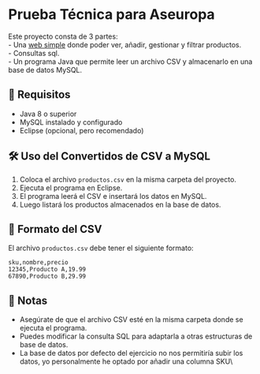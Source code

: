 # Prueba Técnica para Aseuropa

Este proyecto consta de 3 partes:\
\- Una [web simple](https://saulomgit.github.io/prueba-tecnica-aseuropa/) donde poder ver, añadir, gestionar y filtrar productos.\
\- Consultas sql.\
\- Un programa Java que permite leer un archivo CSV y almacenarlo en una base de datos MySQL.

## 📌 Requisitos

- Java 8 o superior
- MySQL instalado y configurado
- Eclipse (opcional, pero recomendado)

###

## 🛠 Uso del Convertidos de CSV a MySQL

1. Coloca el archivo `productos.csv` en la misma carpeta del proyecto.
2. Ejecuta el programa en Eclipse.
3. El programa leerá el CSV e insertará los datos en MySQL.
4. Luego listará los productos almacenados en la base de datos.

## 📄 Formato del CSV

El archivo `productos.csv` debe tener el siguiente formato:

```csv
sku,nombre,precio
12345,Producto A,19.99
67890,Producto B,29.99
```

## 📝 Notas

- Asegúrate de que el archivo CSV esté en la misma carpeta donde se ejecuta el programa.
- Puedes modificar la consulta SQL para adaptarla a otras estructuras de base de datos.
- La base de datos por defecto del ejercicio no nos permitiría subir los datos, yo personalmente he optado por añadir una columna SKU\
